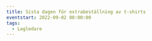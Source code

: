 ```yaml
---
title: Sista dagen för extrabeställning av t-shirts
eventstart: 2022-09-02 00:00:00
tags:
  - Lagledare
---
```

